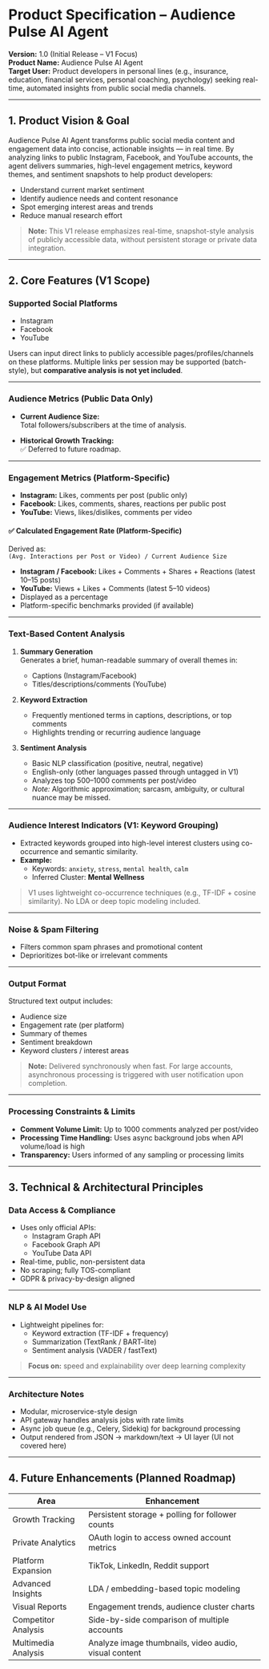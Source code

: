 # Product Specification – Audience Pulse AI Agent

**Version:** 1.0 (Initial Release – V1 Focus)  
**Product Name:** Audience Pulse AI Agent  
**Target User:** Product developers in personal lines (e.g., insurance, education, financial services, personal coaching, psychology) seeking real-time, automated insights from public social media channels.

---

## 1. Product Vision & Goal

Audience Pulse AI Agent transforms public social media content and engagement data into concise, actionable insights — in real time. By analyzing links to public Instagram, Facebook, and YouTube accounts, the agent delivers summaries, high-level engagement metrics, keyword themes, and sentiment snapshots to help product developers:

- Understand current market sentiment
- Identify audience needs and content resonance
- Spot emerging interest areas and trends
- Reduce manual research effort

> **Note:** This V1 release emphasizes real-time, snapshot-style analysis of publicly accessible data, without persistent storage or private data integration.

---

## 2. Core Features (V1 Scope)

### Supported Social Platforms

- Instagram
- Facebook
- YouTube

Users can input direct links to publicly accessible pages/profiles/channels on these platforms. Multiple links per session may be supported (batch-style), but **comparative analysis is not yet included**.

---

### Audience Metrics (Public Data Only)

- **Current Audience Size:**  
  Total followers/subscribers at the time of analysis.

- **Historical Growth Tracking:**  
  ✅ Deferred to future roadmap.

---

### Engagement Metrics (Platform-Specific)

- **Instagram:** Likes, comments per post (public only)
- **Facebook:** Likes, comments, shares, reactions per public post
- **YouTube:** Views, likes/dislikes, comments per video

#### ✅ Calculated Engagement Rate (Platform-Specific)

Derived as:  
`(Avg. Interactions per Post or Video) / Current Audience Size`

- **Instagram / Facebook:** Likes + Comments + Shares + Reactions (latest 10–15 posts)
- **YouTube:** Views + Likes + Comments (latest 5–10 videos)
- Displayed as a percentage
- Platform-specific benchmarks provided (if available)

---

### Text-Based Content Analysis

1. **Summary Generation**  
   Generates a brief, human-readable summary of overall themes in:

   - Captions (Instagram/Facebook)
   - Titles/descriptions/comments (YouTube)

2. **Keyword Extraction**

   - Frequently mentioned terms in captions, descriptions, or top comments
   - Highlights trending or recurring audience language

3. **Sentiment Analysis**
   - Basic NLP classification (positive, neutral, negative)
   - English-only (other languages passed through untagged in V1)
   - Analyzes top 500–1000 comments per post/video
   - _Note:_ Algorithmic approximation; sarcasm, ambiguity, or cultural nuance may be missed.

---

### Audience Interest Indicators (V1: Keyword Grouping)

- Extracted keywords grouped into high-level interest clusters using co-occurrence and semantic similarity.
- **Example:**
  - Keywords: `anxiety`, `stress`, `mental health`, `calm`
  - Inferred Cluster: **Mental Wellness**

> V1 uses lightweight co-occurrence techniques (e.g., TF-IDF + cosine similarity). No LDA or deep topic modeling included.

---

### Noise & Spam Filtering

- Filters common spam phrases and promotional content
- Deprioritizes bot-like or irrelevant comments

---

### Output Format

Structured text output includes:

- Audience size
- Engagement rate (per platform)
- Summary of themes
- Sentiment breakdown
- Keyword clusters / interest areas

> **Note:** Delivered synchronously when fast. For large accounts, asynchronous processing is triggered with user notification upon completion.

---

### Processing Constraints & Limits

- **Comment Volume Limit:** Up to 1000 comments analyzed per post/video
- **Processing Time Handling:** Uses async background jobs when API volume/load is high
- **Transparency:** Users informed of any sampling or processing limits

---

## 3. Technical & Architectural Principles

### Data Access & Compliance

- Uses only official APIs:
  - Instagram Graph API
  - Facebook Graph API
  - YouTube Data API
- Real-time, public, non-persistent data
- No scraping; fully TOS-compliant
- GDPR & privacy-by-design aligned

---

### NLP & AI Model Use

- Lightweight pipelines for:
  - Keyword extraction (TF-IDF + frequency)
  - Summarization (TextRank / BART-lite)
  - Sentiment analysis (VADER / fastText)

> **Focus on:** speed and explainability over deep learning complexity

---

### Architecture Notes

- Modular, microservice-style design
- API gateway handles analysis jobs with rate limits
- Async job queue (e.g., Celery, Sidekiq) for background processing
- Output rendered from JSON → markdown/text → UI layer (UI not covered here)

---

## 4. Future Enhancements (Planned Roadmap)

| Area                | Enhancement                                           |
| ------------------- | ----------------------------------------------------- |
| Growth Tracking     | Persistent storage + polling for follower counts      |
| Private Analytics   | OAuth login to access owned account metrics           |
| Platform Expansion  | TikTok, LinkedIn, Reddit support                      |
| Advanced Insights   | LDA / embedding-based topic modeling                  |
| Visual Reports      | Engagement trends, audience cluster charts            |
| Competitor Analysis | Side-by-side comparison of multiple accounts          |
| Multimedia Analysis | Analyze image thumbnails, video audio, visual content |
